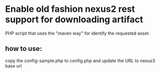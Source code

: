 # Enable old fashion nexus2 rest support for downloading artifact
PHP script that uses the "maven way" for identify the requested asset.

## how to use:
copy the config-sample.php to config.php and update the URL to nexus3 base url
 
 
